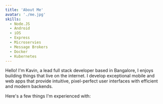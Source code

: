 ```yaml
---
title: 'About Me'
avatar: './me.jpg'
skills:
  - Node.JS
  - Android
  - iOS
  - Express
  - Microservies
  - Message Brokers
  - Docker
  - Kubernetes
---
```


Hello! I'm Kavin, a lead full stack developer based in Bangalore, I enjoys building things that live on the internet. I develop exceptional mobile and web apps that provide intuitive, pixel-perfect user interfaces with efficient and modern backends.

Here's a few things I'm experienced with:
